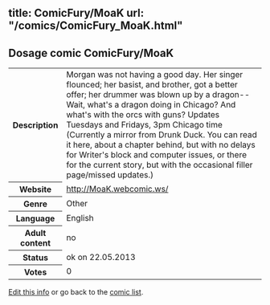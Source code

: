 title: ComicFury/MoaK
url: "/comics/ComicFury_MoaK.html"
---
Dosage comic ComicFury/MoaK
-----------------------------------------

<p id="msg"></p>
<script type="text/javascript">
if (window.location.search === '?edit_info_mail=sent_ok') {
  var elem = document.getElementById("msg");
  elem.innerHTML = 'Edited information sucessfully sent for review, which is usually done daily. Thanks!';
  elem.className = 'ok';
}
</script>
<table class="comicinfo">
<tr>
<th>Description</th><td>Morgan was not having a good day. Her singer flounced; her basist, and brother, got a better offer; her drummer was blown up by a dragon-- Wait, what's a dragon doing in Chicago? And what's with the orcs with guns? Updates Tuesdays and Fridays, 3pm Chicago time (Currently a mirror from Drunk Duck. You can read it here, about a chapter behind, but with no delays for Writer's block and computer issues, or there for the current story, but with the occasional filler page/missed updates.)</td>
</tr>
<tr>
<th>Website</th><td><a href="http://MoaK.webcomic.ws/">http://MoaK.webcomic.ws/</a></td>
</tr>
<tr>
<th>Genre</th><td>Other</td>
</tr>
<tr>
<th>Language</th><td>English</td>
</tr>
<tr>
<th>Adult content</th><td>no</td>
</tr>
<tr>
<th>Status</th><td>ok on 22.05.2013</td>
</tr>
<tr>
<th>Votes</th><td>0</td>
</tr>
</table>

[Edit this info](ComicFury_MoaK_edit.html) or go back to the [comic list](../comic-index.html).
